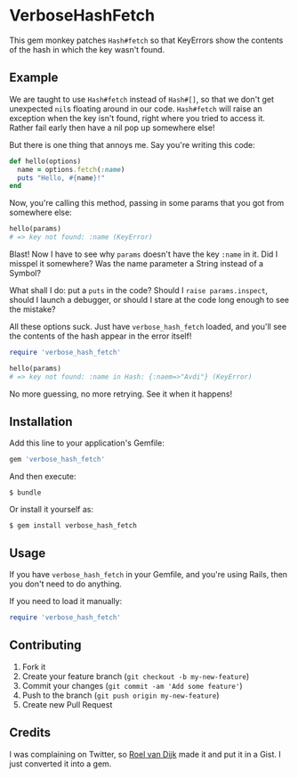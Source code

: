 # VerboseHashFetch

This gem monkey patches `Hash#fetch` so that KeyErrors show the contents of the
hash in which the key wasn't found.

## Example

We are taught to use `Hash#fetch` instead of `Hash#[]`, so that we don't get
unexpected `nil`s floating around in our code. `Hash#fetch` will raise an
exception when the key isn't found, right where you tried to access it. Rather
fail early then have a nil pop up somewhere else!

But there is one thing that annoys me. Say you're writing this code:

``` ruby
def hello(options)
  name = options.fetch(:name)
  puts "Hello, #{name}!"
end
```

Now, you're calling this method, passing in some params that you got from
somewhere else:

``` ruby
hello(params)
# => key not found: :name (KeyError)
```

Blast! Now I have to see why `params` doesn't have the key `:name` in it. Did I
misspel it somewhere? Was the name parameter a String instead of a Symbol?

What shall I do: put a `puts` in the code? Should I `raise params.inspect`,
should I launch a debugger, or should I stare at the code long enough to
see the mistake?

All these options suck. Just have `verbose_hash_fetch` loaded, and you'll
see the contents of the hash appear in the error itself!

``` ruby
require 'verbose_hash_fetch'

hello(params)
# => key not found: :name in Hash: {:naem=>"Avdi"} (KeyError)
```

No more guessing, no more retrying. See it when it happens!

## Installation

Add this line to your application's Gemfile:

``` ruby
gem 'verbose_hash_fetch'
```

And then execute:

```
$ bundle
```

Or install it yourself as:

```
$ gem install verbose_hash_fetch
```

## Usage

If you have `verbose_hash_fetch` in your Gemfile, and you're using Rails, then
you don't need to do anything.

If you need to load it manually:

``` ruby
require 'verbose_hash_fetch'
```

## Contributing

1. Fork it
2. Create your feature branch (`git checkout -b my-new-feature`)
3. Commit your changes (`git commit -am 'Add some feature'`)
4. Push to the branch (`git push origin my-new-feature`)
5. Create new Pull Request


## Credits

I was complaining on Twitter, so [Roel van Dijk](http://twitter.com/rdvdijk)
made it and put it in a Gist. I just converted it into a gem.
